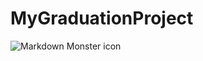 # MyGraduationProject
<img src="GP Poster.png"
     alt="Markdown Monster icon"
     style="float: left; margin-right: 10px;" />

